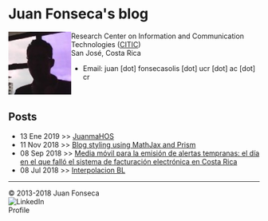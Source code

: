 # Juan Fonseca's blog
<div class="row" style='content: "";display: table;clear: both;width=100%'>
<div class="column" style='float: left;width: 25%;'>
<img src='blog/img/yop.jpeg'>
</div>
<div class="column" style='float: left;width: 75%;'>
Research Center on Information and Communication Technologies (<a href='http://www.citic.ucr.ac.cr/'>CITIC</a>)<br> 
San José, Costa Rica
<ul>
<li>Email: juan [dot] fonsecasolis [dot] ucr [dot] ac [dot] cr</li>
</ul>
</div>
</div>

## Posts
* 13 Ene 2019 >> [JuanmaHOS](blog/JFonseca.styling.html)
* 11 Nov 2018 >> [Blog styling using MathJax and Prism](blog/JFonseca.styling.html)
* 08 Sep 2018 >> [Media móvil para la emisión de alertas tempranas: el día en el que falló el sistema de facturación electrónica en Costa Rica](blog/JFonseca.suavizadoTraficoServidorWeb.html)
* 08 Jul 2018 >> [Interpolacion BL](blog/JFonseca.interpolacionBL.html)

---
© 2013-2018 Juan Fonseca<br>
<a href="https://cr.linkedin.com/in/juan-m-fonseca-solis" style="border: medium none;"><img style="float: left;width: 105px;height: 39px" src="https://upload.wikimedia.org/wikipedia/commons/0/01/LinkedIn_Logo.svg" alt="LinkedIn Profile">
